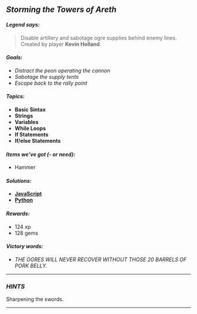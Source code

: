 ## _Storming the Towers of Areth_

#### _Legend says:_
> Disable artillery and sabotage ogre supplies behind enemy lines. Created by player **Kevin Holland**.

#### _Goals:_
+ _Distract the peon operating the cannon_
+ _Sabotage the supply tents_
+ _Escape back to the rally point_

#### _Topics:_
+ **Basic Sintax**
+ **Strings**
+ **Variables**
+ **While Loops**
+ **If Statements**
+ **If/else Statements**

#### _Items we've got (- or need):_
+ Hammer

#### _Solutions:_
+ **[JavaScript](tower.js)**
+ **[Python](tower.py "#1 - 24.2s")**

#### _Rewards:_
+ 124 xp
+ 128 gems

#### _Victory words:_
+ _THE OGRES WILL NEVER RECOVER WITHOUT THOSE 20 BARRELS OF PORK BELLY._

___

### _HINTS_

Sharpening the swords.

___
